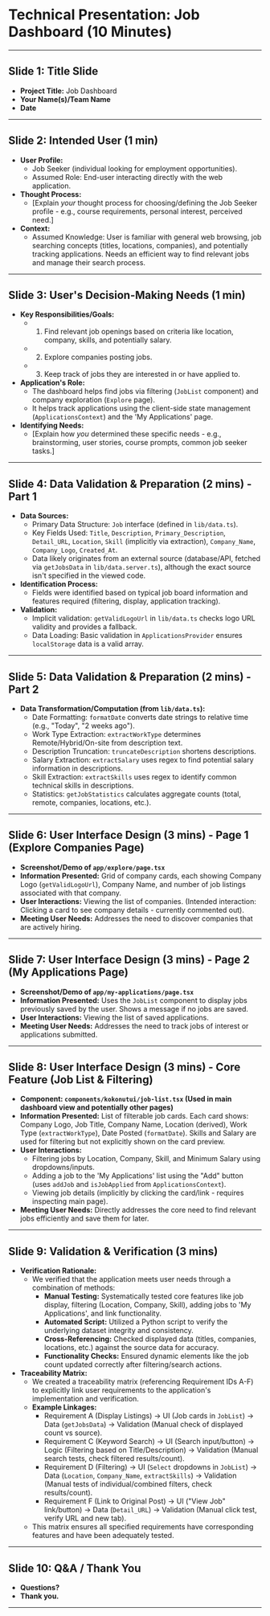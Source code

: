 # Technical Presentation: Job Dashboard (10 Minutes)

---

## Slide 1: Title Slide

*   **Project Title:** Job Dashboard
*   **Your Name(s)/Team Name**
*   **Date**

---

## Slide 2: Intended User (1 min)

*   **User Profile:**
    *   Job Seeker (individual looking for employment opportunities).
    *   Assumed Role: End-user interacting directly with the web application.
*   **Thought Process:**
    *   [Explain *your* thought process for choosing/defining the Job Seeker profile - e.g., course requirements, personal interest, perceived need.]
*   **Context:**
    *   Assumed Knowledge: User is familiar with general web browsing, job searching concepts (titles, locations, companies), and potentially tracking applications. Needs an efficient way to find relevant jobs and manage their search process.

---

## Slide 3: User's Decision-Making Needs (1 min)

*   **Key Responsibilities/Goals:**
    *   1. Find relevant job openings based on criteria like location, company, skills, and potentially salary.
    *   2. Explore companies posting jobs.
    *   3. Keep track of jobs they are interested in or have applied to.
*   **Application's Role:**
    *   The dashboard helps find jobs via filtering (`JobList` component) and company exploration (`Explore` page).
    *   It helps track applications using the client-side state management (`ApplicationsContext`) and the 'My Applications' page.
*   **Identifying Needs:**
    *   [Explain how *you* determined these specific needs - e.g., brainstorming, user stories, course prompts, common job seeker tasks.]


---

## Slide 4: Data Validation & Preparation (2 mins) - Part 1

*   **Data Sources:**
    *   Primary Data Structure: `Job` interface (defined in `lib/data.ts`).
    *   Key Fields Used: `Title`, `Description`, `Primary_Description`, `Detail_URL`, `Location`, `Skill` (implicitly via extraction), `Company_Name`, `Company_Logo`, `Created_At`.
    *   Data likely originates from an external source (database/API, fetched via `getJobsData` in `lib/data.server.ts`), although the exact source isn't specified in the viewed code.
*   **Identification Process:**
    *   Fields were identified based on typical job board information and features required (filtering, display, application tracking).
*   **Validation:**
    *   Implicit validation: `getValidLogoUrl` in `lib/data.ts` checks logo URL validity and provides a fallback.
    *   Data Loading: Basic validation in `ApplicationsProvider` ensures `localStorage` data is a valid array.

---

## Slide 5: Data Validation & Preparation (2 mins) - Part 2

*   **Data Transformation/Computation (from `lib/data.ts`):**
    *   Date Formatting: `formatDate` converts date strings to relative time (e.g., "Today", "2 weeks ago").
    *   Work Type Extraction: `extractWorkType` determines Remote/Hybrid/On-site from description text.
    *   Description Truncation: `truncateDescription` shortens descriptions.
    *   Salary Extraction: `extractSalary` uses regex to find potential salary information in descriptions.
    *   Skill Extraction: `extractSkills` uses regex to identify common technical skills in descriptions.
    *   Statistics: `getJobStatistics` calculates aggregate counts (total, remote, companies, locations, etc.).

---

## Slide 6: User Interface Design (3 mins) - Page 1 (Explore Companies Page)

*   **Screenshot/Demo of `app/explore/page.tsx`**
*   **Information Presented:** Grid of company cards, each showing Company Logo (`getValidLogoUrl`), Company Name, and number of job listings associated with that company.
*   **User Interactions:** Viewing the list of companies. (Intended interaction: Clicking a card to see company details - currently commented out).
*   **Meeting User Needs:** Addresses the need to discover companies that are actively hiring.

---

## Slide 7: User Interface Design (3 mins) - Page 2 (My Applications Page)

*   **Screenshot/Demo of `app/my-applications/page.tsx`**
*   **Information Presented:** Uses the `JobList` component to display jobs previously saved by the user. Shows a message if no jobs are saved.
*   **User Interactions:** Viewing the list of saved applications.
*   **Meeting User Needs:** Addresses the need to track jobs of interest or applications submitted.

---

## Slide 8: User Interface Design (3 mins) - Core Feature (Job List & Filtering)

*   **Component: `components/kokonutui/job-list.tsx` (Used in main dashboard view and potentially other pages)**
*   **Information Presented:** List of filterable job cards. Each card shows: Company Logo, Job Title, Company Name, Location (derived), Work Type (`extractWorkType`), Date Posted (`formatDate`). Skills and Salary are used for filtering but not explicitly shown on the card preview.
*   **User Interactions:**
    *   Filtering jobs by Location, Company, Skill, and Minimum Salary using dropdowns/inputs.
    *   Adding a job to the 'My Applications' list using the "Add" button (uses `addJob` and `isJobApplied` from `ApplicationsContext`).
    *   Viewing job details (implicitly by clicking the card/link - requires inspecting main page).
*   **Meeting User Needs:** Directly addresses the core need to find relevant jobs efficiently and save them for later.

---

## Slide 9: Validation & Verification (3 mins)

*   **Verification Rationale:**
    *   We verified that the application meets user needs through a combination of methods:
        *   **Manual Testing:** Systematically tested core features like job display, filtering (Location, Company, Skill), adding jobs to 'My Applications', and link functionality.
        *   **Automated Script:** Utilized a Python script to verify the underlying dataset integrity and consistency.
        *   **Cross-Referencing:** Checked displayed data (titles, companies, locations, etc.) against the source data for accuracy.
        *   **Functionality Checks:** Ensured dynamic elements like the job count updated correctly after filtering/search actions.
*   **Traceability Matrix:**
    *   We created a traceability matrix (referencing Requirement IDs A-F) to explicitly link user requirements to the application's implementation and verification.
    *   **Example Linkages:**
        *   Requirement A (Display Listings) -> UI (Job cards in `JobList`) -> Data (`getJobsData`) -> Validation (Manual check of displayed count vs source).
        *   Requirement C (Keyword Search) -> UI (Search input/button) -> Logic (Filtering based on Title/Description) -> Validation (Manual search tests, check filtered results/count).
        *   Requirement D (Filtering) -> UI (`Select` dropdowns in `JobList`) -> Data (`Location`, `Company_Name`, `extractSkills`) -> Validation (Manual tests of individual/combined filters, check results/count).
        *   Requirement F (Link to Original Post) -> UI ("View Job" link/button) -> Data (`Detail_URL`) -> Validation (Manual click test, verify URL and new tab).
    *   This matrix ensures all specified requirements have corresponding features and have been adequately tested.

---

## Slide 10: Q&A / Thank You

*   **Questions?**
*   **Thank you.**

---
